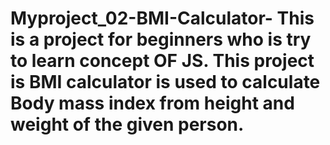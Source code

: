 # Myproject_02-BMI-Calculator-  This is a project for beginners who is try to learn concept OF JS. This project is BMI calculator is used to calculate Body mass index from height and weight of the given person.
